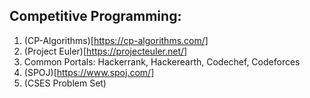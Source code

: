## Competitive Programming:
1. (CP-Algorithms)[https://cp-algorithms.com/]
2. (Project Euler)[https://projecteuler.net/]
3. Common Portals: Hackerrank, Hackerearth, Codechef, Codeforces
4. (SPOJ)[https://www.spoj.com/]
5. (CSES Problem Set)